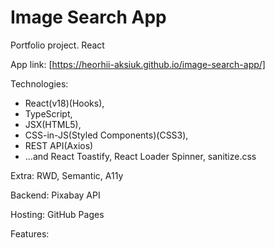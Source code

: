 # Image Search App

Portfolio project. React

App link: [https://heorhii-aksiuk.github.io/image-search-app/]

Technologies:

- React(v18)(Hooks),
- TypeScript,
- JSX(HTML5),
- CSS-in-JS(Styled Components)(CSS3),
- REST API(Axios)
- ...and React Toastify, React Loader Spinner, sanitize.css

Extra: RWD, Semantic, A11y

Backend: Pixabay API

Hosting: GitHub Pages

Features:


